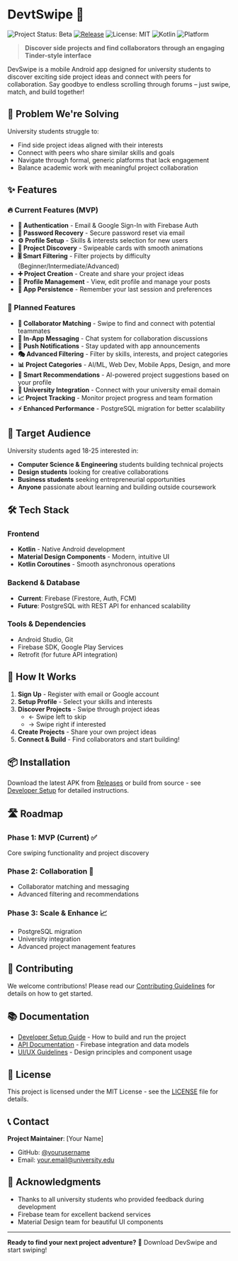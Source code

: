 # DevtSwipe 🚀

![Project Status: Beta](https://img.shields.io/badge/status-beta-yellow.svg)
[![Release](https://img.shields.io/badge/release-v0.1.0--beta-blue)](https://github.com/Roshan1299/DevSwipe/releases)
![License: MIT](https://img.shields.io/badge/License-MIT-blue.svg)
![Kotlin](https://img.shields.io/badge/Made%20with-Kotlin-blueviolet.svg)
![Platform](https://img.shields.io/badge/platform-Android-green.svg)

> **Discover side projects and find collaborators through an engaging Tinder-style interface**

DevSwipe is a mobile Android app designed for university students to discover exciting side project ideas and connect with peers for collaboration. Say goodbye to endless scrolling through forums – just swipe, match, and build together!

## 🎯 Problem We're Solving

University students struggle to:
- Find side project ideas aligned with their interests
- Connect with peers who share similar skills and goals
- Navigate through formal, generic platforms that lack engagement
- Balance academic work with meaningful project collaboration

## ✨ Features

### 🔥 Current Features (MVP)
- **🔐 Authentication** - Email & Google Sign-In with Firebase Auth
- **🔑 Password Recovery** - Secure password reset via email
- **⚙️ Profile Setup** - Skills & interests selection for new users
- **📱 Project Discovery** - Swipeable cards with smooth animations
- **🎚️ Smart Filtering** - Filter projects by difficulty (Beginner/Intermediate/Advanced)
- **➕ Project Creation** - Create and share your project ideas
- **👤 Profile Management** - View, edit profile and manage your posts
- **💾 App Persistence** - Remember your last session and preferences

### 🚀 Planned Features
- **🤝 Collaborator Matching** - Swipe to find and connect with potential teammates
- **💬 In-App Messaging** - Chat system for collaboration discussions
- **🔔 Push Notifications** - Stay updated with app announcements
- **🎭 Advanced Filtering** - Filter by skills, interests, and project categories
- **📊 Project Categories** - AI/ML, Web Dev, Mobile Apps, Design, and more
- **🤖 Smart Recommendations** - AI-powered project suggestions based on your profile
- **🏫 University Integration** - Connect with your university email domain
- **📈 Project Tracking** - Monitor project progress and team formation
- **⚡ Enhanced Performance** - PostgreSQL migration for better scalability

## 🎯 Target Audience

University students aged 18-25 interested in:
- **Computer Science & Engineering** students building technical projects
- **Design students** looking for creative collaborations
- **Business students** seeking entrepreneurial opportunities
- **Anyone** passionate about learning and building outside coursework

## 🛠️ Tech Stack

### Frontend
- **Kotlin** - Native Android development
- **Material Design Components** - Modern, intuitive UI
- **Kotlin Coroutines** - Smooth asynchronous operations

### Backend & Database
- **Current**: Firebase (Firestore, Auth, FCM)
- **Future**: PostgreSQL with REST API for enhanced scalability

### Tools & Dependencies
- Android Studio, Git
- Firebase SDK, Google Play Services
- Retrofit (for future API integration)

## 📱 How It Works

1. **Sign Up** - Register with email or Google account
2. **Setup Profile** - Select your skills and interests
3. **Discover Projects** - Swipe through project ideas
   - ← Swipe left to skip
   - → Swipe right if interested
4. **Create Projects** - Share your own project ideas
5. **Connect & Build** - Find collaborators and start building!

## 📦 Installation

Download the latest APK from [Releases](https://github.com/yourusername/ProjectSwipe/releases) or build from source - see [Developer Setup](docs/SETUP.md) for detailed instructions.

## 🛣️ Roadmap

### Phase 1: MVP (Current) ✅
Core swiping functionality and project discovery

### Phase 2: Collaboration 🔄
- Collaborator matching and messaging
- Advanced filtering and recommendations

### Phase 3: Scale & Enhance 📈
- PostgreSQL migration
- University integration
- Advanced project management features

## 🤝 Contributing

We welcome contributions! Please read our [Contributing Guidelines](CONTRIBUTING.md) for details on how to get started.

## 📚 Documentation

- [Developer Setup Guide](docs/SETUP.md) - How to build and run the project
- [API Documentation](docs/API.md) - Firebase integration and data models  
- [UI/UX Guidelines](docs/DESIGN.md) - Design principles and component usage

## 📄 License

This project is licensed under the MIT License - see the [LICENSE](LICENSE) file for details.

## 📞 Contact

**Project Maintainer**: [Your Name]
- GitHub: [@yourusername](https://github.com/yourusername)
- Email: your.email@university.edu

## 🙏 Acknowledgments

- Thanks to all university students who provided feedback during development
- Firebase team for excellent backend services
- Material Design team for beautiful UI components

---

**Ready to find your next project adventure?** 🎯 Download DevSwipe and start swiping!
